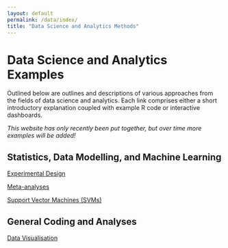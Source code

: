 ```yaml
---
layout: default
permalink: /data/index/
title: "Data Science and Analytics Methods"
---
```



# Data Science and Analytics Examples


Outlined below are outlines and descriptions of various approaches from the fields of data science and analytics. Each link comprises either a short introductory explanation coupled with example R code or interactive dashboards.


*This website has only recently been put together, but over time more examples will be added!*




## Statistics, Data Modelling, and Machine Learning

[Experimental Design](https://benjburgess.github.io/data/index/experimentaldesign)

[Meta-analyses](https://benjburgess.github.io/data/index/metaanalyses)

[Support Vector Machines (SVMs)](https://benjburgess.github.io/data/index/svm)


## General Coding and Analyses

[Data Visualisation](https://benjburgess.github.io/data/index/dataviz)